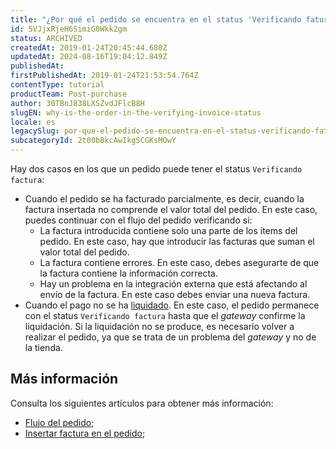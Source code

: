 ```yaml
---
title: "¿Por qué el pedido se encuentra en el status 'Verificando fatura'?"
id: 5VJjxRjeH6SimiG0Wkk2gm
status: ARCHIVED
createdAt: 2019-01-24T20:45:44.680Z
updatedAt: 2024-08-16T19:04:12.849Z
publishedAt: 
firstPublishedAt: 2019-01-24T21:53:54.764Z
contentType: tutorial
productTeam: Post-purchase
author: 30TBnJ838LXSZvdJFlcB8H
slugEN: why-is-the-order-in-the-verifying-invoice-status
locale: es
legacySlug: por-que-el-pedido-se-encuentra-en-el-status-verificando-fatura
subcategoryId: 2t00bBkcAwIkgSCGKsMOwY
---
```



Hay dos casos en los que un pedido puede tener el status `Verificando factura`: 

* Cuando el pedido se ha facturado parcialmente, es decir, cuando la factura insertada no comprende el valor total del pedido. En este caso, puedes continuar con el flujo del pedido verificando si:
    * La factura introducida contiene solo una parte de los ítems del pedido. En este caso, hay que introducir las facturas que suman el valor total del pedido.
    * La factura contiene errores. En este caso, debes asegurarte de que la factura contiene la información correcta.
    * Hay un problema en la integración externa que está afectando al envío de la factura. En este caso debes enviar una nueva factura.
* Cuando el pago no se ha [liquidado](https://help.vtex.com/es/tutorial/configurar-tiempo-maximo-para-la-captura-automatica--7dwcaxrcgcFJUk7umqPBw2). En este caso, el pedido permanece con el status `Verificando factura` hasta que el _gateway_ confirme la liquidación. Si la liquidación no se produce, es necesario volver a realizar el pedido, ya que se trata de un problema del _gateway_ y no de la tienda. 

## Más información

Consulta los siguientes artículos para obtener más información:

* [Flujo del pedido](https://help.vtex.com/es/tutorial/flujo-de-pedido-en-el-oms--tutorials_196);
* [Insertar factura en el pedido](https://help.vtex.com/es/tutorial/como-insertar-la-nota-fiscal--tutorials_193);

